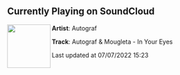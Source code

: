 ## Currently Playing on SoundCloud

[<img align="left" width="100" src="https://i1.sndcdn.com/artworks-8OmoahdqKMsN-0-t500x500.png">](https://soundcloud.com/autografmusic/autograf-mougleta-in-your-eyes?in=weareplusplus/sets/best-electronic-music-june-3)

**Artist**: Autograf 

**Track**: Autograf & Mougleta - In Your Eyes

Last updated at 07/07/2022 15:23
